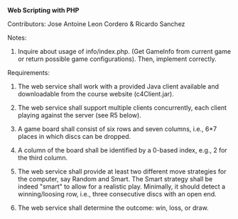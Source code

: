 **Web Scripting with PHP**

Contributors: Jose Antoine Leon Cordero & Ricardo Sanchez

Notes:

1.  Inquire about usage of info/index.php. (Get GameInfo from current game or return possible game configurations).
    Then, implement correctly.

Requirements:

1.  The web service shall work with a provided Java client available
    and downloadable from the course website (c4Client.jar).

2.  The web service shall support multiple clients concurrently, each
    client playing against the server (see R5 below). 

3.  A game board shall consist of six rows and seven columns, i.e.,
    6*7 places in which discs can be dropped.

4.  A column of the board shall be identified by a 0-based index,
    e.g., 2 for the third column.

5.  The web service shall provide at least two different move
    strategies for the computer, say Random and Smart. The Smart
    strategy shall be indeed "smart" to allow for a realistic
    play. Minimally, it should detect a winning/loosing row, i.e.,
    three consecutive discs with an open end.

6.  The web service shall determine the outcome: win, loss, or draw.
